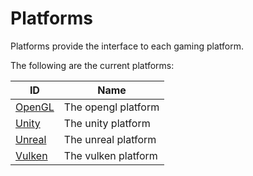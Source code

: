 Platforms
===
Platforms provide the interface to each gaming platform.

The following are the current platforms:

| ID                                  | Name
| --                                  | --  
| [OpenGL](OpenGL/Readme.md)          | The opengl platform
| [Unity](Unity/Readme.md)            | The unity platform
| [Unreal](Unreal/Readme.md)          | The unreal platform
| [Vulken](Vulken/Readme.md)          | The vulken platform

